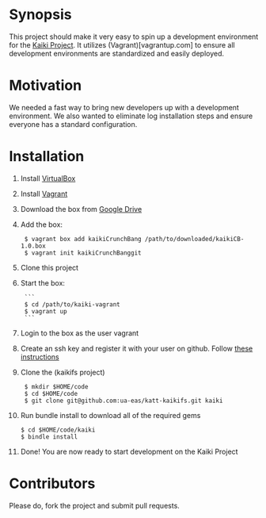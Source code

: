 # Synopsis

This project should make it very easy to spin up a development environment for the [Kaiki Project](https://github.com/ua-eas/katt-kaikifs). It utilizes (Vagrant)[vagrantup.com] to ensure all development environments are standardized and easily deployed.

# Motivation

We needed a fast way to bring new developers up with a development environment. We also wanted to eliminate log installation steps and ensure everyone has a standard configuration.

# Installation

1. Install [VirtualBox](https://www.virtualbox.org/)

2. Install [Vagrant](vagrantup.com)

3. Download the box from [Google Drive](https://docs.google.com/file/d/0B6IXHSXb1jibSURpUjVwOWFTNWs/edit?usp=sharing)

4. Add the box:

		$ vagrant box add kaikiCrunchBang /path/to/downloaded/kaikiCB-1.0.box
		$ vagrant init kaikiCrunchBanggit 

5. Clone this project

6. Start the box:

		```
		$ cd /path/to/kaiki-vagrant
		$ vagrant up
		```

7. Login to the box as the user vagrant

8. Create an ssh key and register it with your user on github. Follow [these instructions](https://help.github.com/articles/generating-ssh-keys)

9. Clone the (kaikifs project)

		$ mkdir $HOME/code
		$ cd $HOME/code
		$ git clone git@github.com:ua-eas/katt-kaikifs.git kaiki

10. Run bundle install to download all of the required gems

		$ cd $HOME/code/kaiki
		$ bindle install

11. Done! You are now ready to start development on the Kaiki Project


# Contributors

Please do, fork the project and submit pull requests.
